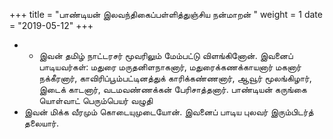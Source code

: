 ﻿+++
title = "பாண்டியன் இலவந்திகைப்பள்ளித்துஞ்சிய நன்மாறன்  "
weight = 1
date = "2019-05-12"
+++


- -  இவன் தமிழ் நாட்டரசர் மூவரிலும் மேம்பட்டு விளங்கினோன். இவனைப் பாடியவர்கள்: மதுரை மருதனிளநாகனார், மதுரைக்கணக்காயனார் மகனார் நக்கீரனார், காவிரிப்பூம்பட்டினத்துக் காரிக்கண்ணனார், ஆவூர் மூலங்கிழார், இடைக் காடனார், வடமவண்ணக்கன் பேரிசாத்தனார். பாண்டியன் கருங்கை யொள்வாட் பெரும்பெயர் வழுதி
-  இவன் மிக்க வீரமும் கொடையுமுடையோன். இவனைப் பாடிய புலவர் இரும்பிடர்த் தலையார். 
